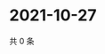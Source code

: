 # 2021-10-27

共 0 条

<!-- BEGIN -->
<!-- 最后更新时间 Wed Oct 27 2021 11:16:16 GMT+0800 (China Standard Time) -->

<!-- END -->
